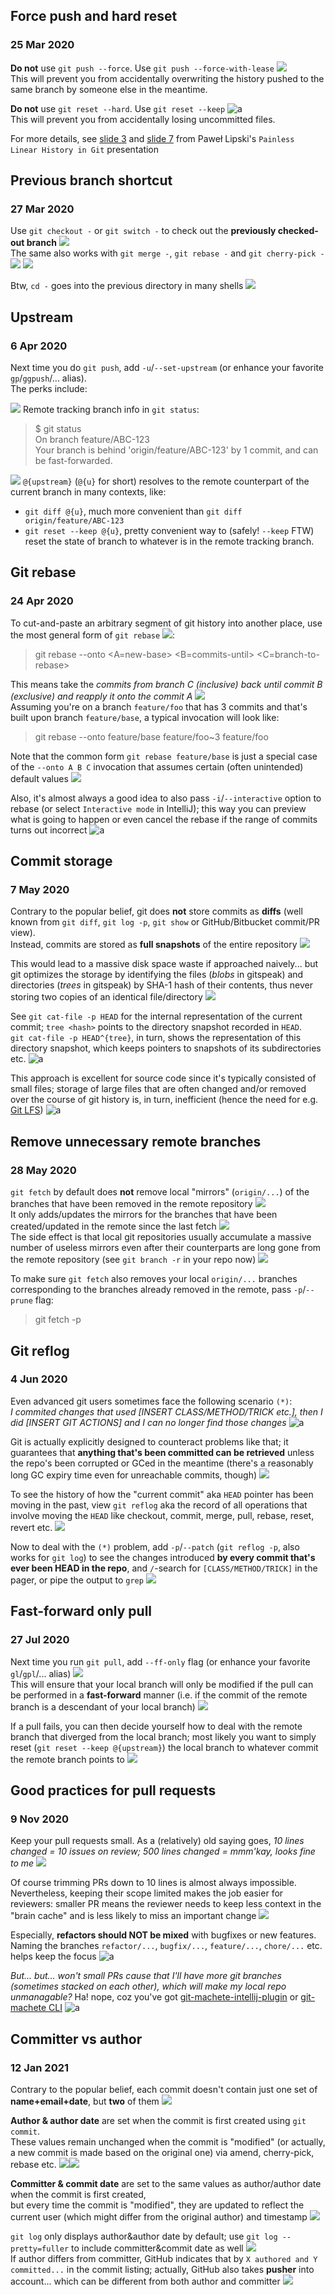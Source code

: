 ## Force push and hard reset
### 25 Mar 2020

**Do not** use `git push --force`. Use `git push --force-with-lease` ![](muscle) <br/>
This will prevent you from accidentally overwriting the history pushed to the same branch by someone else in the meantime.

**Do not** use `git reset --hard`. Use `git reset --keep` ![a](hard-hat-parrot) <br/>
This will prevent you from accidentally losing uncommitted files.

For more details, see [slide 3](http://slides.com/plipski/git-linear-history#/3) and [slide 7](http://slides.com/plipski/git-linear-history#/7)
from Paweł Lipski's `Painless Linear History in Git` presentation


## Previous branch shortcut
### 27 Mar 2020

Use `git checkout -` or `git switch -` to check out the **previously checked-out branch** ![](leftwards_arrow_with_hook) <br/>
The same also works with `git merge -`, `git rebase -` and `git cherry-pick -` ![](cherries) ![](pick)

Btw, `cd -` goes into the previous directory in many shells ![](bash)


## Upstream
### 6 Apr 2020

Next time you do `git push`, add `-u`/`--set-upstream` (or enhance your favorite `gp`/`ggpush`/... alias).<br/>
The perks include:

![](one)  Remote tracking branch info in `git status`:

> $ git status<br/>
> On branch feature/ABC-123<br/>
> Your branch is behind 'origin/feature/ABC-123' by 1 commit, and can be fast-forwarded.

![](two)  `@{upstream}` (`@{u}` for short) resolves to the remote counterpart of the current branch in many contexts, like:
* `git diff @{u}`, much more convenient than `git diff origin/feature/ABC-123`
* `git reset --keep @{u}`, pretty convenient way to (safely! `--keep` FTW) reset the state of branch to whatever is in the remote tracking branch.


## Git rebase
### 24 Apr 2020

To cut-and-paste an arbitrary segment of git history into
another place, use the most general form of `git rebase` ![](scissors):

> git rebase --onto <A=new-base> <B=commits-until> <C=branch-to-rebase>

This means take the _commits from branch C (inclusive) back until
commit B (exclusive) and reapply it onto the commit A_ ![](machete) <br/>
Assuming you're on a branch `feature/foo` that has 3 commits
and that's built upon branch `feature/base`, a typical
invocation will look like:

> git rebase --onto feature/base feature/foo~3 feature/foo

Note that the common form `git rebase feature/base`
is just a special case of the `--onto A B C`
invocation that assumes certain (often unintended)
default values ![](no_good)

Also, it's almost always a good idea to also
pass `-i`/`--interactive` option to rebase (or select
`Interactive mode` in IntelliJ); this way you can
preview what is going to happen or even cancel
the rebase if the range of commits turns out
incorrect ![a](worg-brom-gome)


## Commit storage
### 7 May 2020

Contrary to the popular belief, git does **not** store
commits as **diffs** (well known from `git diff`,
`git log -p`, `git show` or GitHub/Bitbucket commit/PR view). <br/>
Instead, commits are stored as **full snapshots**
of the entire repository ![](camera_with_flash)

This would lead to a massive disk space waste if
approached naively... but git optimizes the storage
by identifying the files (_blobs_ in gitspeak) and
directories (_trees_ in gitspeak) by SHA-1 hash of
their contents, thus never storing two copies of
an identical file/directory ![](hash)

See `git cat-file -p HEAD` for the internal representation
of the current commit; `tree <hash>` points to the
directory snapshot recorded in `HEAD`. <br/>
`git cat-file -p HEAD^{tree}`, in turn, shows the
representation of this directory snapshot, which
keeps pointers to snapshots of its subdirectories etc. ![a](nyan-cat)

This approach is excellent for source code since it's
typically consisted of small files; storage of large
files that are often changed and/or removed over the
course of git history is, in turn, inefficient (hence
the need for e.g. [Git LFS](https://git-lfs.github.com/)) ![a](github-parrot)


## Remove unnecessary remote branches
### 28 May 2020

`git fetch` by default does **not** remove
local "mirrors" (`origin/...`) of the
branches that have been removed in the
remote repository ![](wastebasket) <br/>
It only adds/updates the mirrors for the
branches that have been created/updated
in the remote since the last fetch ![](arrow_down) <br/>
The side effect is that local git repositories
usually accumulate a massive number of useless
mirrors even after their counterparts are long
gone from the remote repository
(see `git branch -r` in your repo now) ![](no_good)

To make sure `git fetch` also removes your local
`origin/...` branches corresponding to the branches
already removed in the remote, pass `-p`/`--prune` flag: <br/>

> git fetch -p


## Git reflog
### 4 Jun 2020

Even advanced git users sometimes face the following scenario `(*)`: <br/>
_I commited changes that used [INSERT CLASS/METHOD/TRICK etc.], then I did
[INSERT GIT ACTIONS] and I can no longer find those changes_ ![a](revert-it-parrot)

Git is actually explicitly designed to counteract problems like that;
it guarantees that **anything that's been committed can be retrieved**
unless the repo's been corrupted or GCed in the meantime
(there's a reasonably long GC expiry time even for unreachable commits, though) ![](relieved)

To see the history of how the "current commit" aka `HEAD` pointer has been moving in the past,
view `git reflog` aka the record of all operations that involve moving the `HEAD`
like checkout, commit, merge, pull, rebase, reset, revert etc. ![](scroll)

Now to deal with the `(*)` problem, add `-p`/`--patch` (`git reflog -p`, also works for `git log`)
to see the changes introduced **by every commit that's ever been HEAD in the repo**,
and `/`-search for `[CLASS/METHOD/TRICK]` in the pager, or pipe the output to `grep` ![](sleuth_or_spy)


## Fast-forward only pull
### 27 Jul 2020

Next time you run `git pull`, add `--ff-only` flag (or enhance your favorite `gl`/`gpl`/... alias) ![](pull-request) <br/>
This will ensure that your local branch will only be modified if the pull can be performed
in a **fast-forward** manner (i.e. if the commit of the remote branch
is a descendant of your local branch) ![](bika-bika)

If a pull fails, you can then decide yourself how to deal with the remote branch
that diverged from the local branch; most likely you want to simply reset
(`git reset --keep @{upstream}`) the local branch to whatever commit the remote branch points to ![](point_left)


## Good practices for pull requests
### 9 Nov 2020

Keep your pull requests small. As a (relatively) old saying goes,
_10 lines changed = 10 issues on review; 500 lines changed = mmm'kay,
looks fine to me_ ![](xd-thinking)

Of course trimming PRs down to 10 lines is almost always impossible.
Nevertheless, keeping their scope limited makes the job easier for reviewers:
smaller PR means the reviewer needs to keep less context in the "brain cache"
and is less likely to miss an important change ![](brain)

Especially, **refactors should NOT be mixed** with bugfixes or new features.
Naming the branches `refactor/...`, `bugfix/...`, `feature/...`, `chore/...` etc.
helps keep the focus ![a](party-bug)

_But... but... won't small PRs cause that I'll have more git branches
(sometimes stacked on each other), which will make my local repo unmanagable?_
Ha! nope, coz you've got [git-machete-intellij-plugin](https://github.com/VirtusLab/git-machete-intellij-plugin#git-machete-intellij-plugin)
or [git-machete CLI](https://github.com/VirtusLab/git-machete#git-machete) ![a](git-machete-fading)


## Committer vs author
### 12 Jan 2021

Contrary to the popular belief, each commit doesn't contain just one set of
**name+email+date**, but **two** of them ![](gemini)

**Author & author date** are set when the commit is first created using `git commit`. <br/>
These values remain unchanged when the commit is "modified"
(or actually, a new commit is made based on the original one) via amend,
cherry-pick, rebase etc. ![](cherries)![](pick)

**Committer & commit date** are set to the same values as author/author date
when the commit is first created, <br/>
but every time the commit is "modified", they are updated to reflect the current user
(which might differ from the original author) and timestamp ![](writing_hand)

`git log` only displays author&author date by default; use `git log --pretty=fuller`
to include committer&commit date as well ![](+1) <br/>
If author differs from committer, GitHub indicates that by `X authored and Y committed...`
in the commit listing; actually, GitHub also takes **pusher** into account...
which can be different from both author and committer ![](github)
